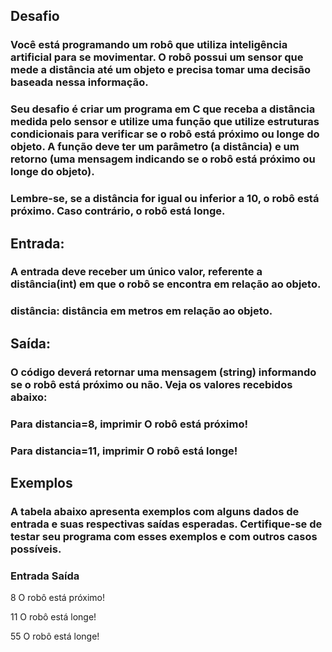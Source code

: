 ## Desafio

### Você está programando um robô que utiliza inteligência artificial para se movimentar. O robô possui um sensor que mede a distância até um objeto e precisa tomar uma decisão baseada nessa informação.

### Seu desafio é criar um programa em C que receba a distância medida pelo sensor e utilize uma função que utilize estruturas condicionais para verificar se o robô está próximo ou longe do objeto. A função deve ter um parâmetro (a distância) e um retorno (uma mensagem indicando se o robô está próximo ou longe do objeto).

### Lembre-se, se a distância for igual ou inferior a 10, o robô está próximo. Caso contrário, o robô está longe.

## Entrada:

### A entrada deve receber um único valor, referente a distância(int) em que o robô se encontra em relação ao objeto.

### distância: distância em metros em relação ao objeto.

## Saída:

### O  código deverá retornar uma mensagem (string) informando se o robô está próximo ou não. Veja os valores recebidos abaixo: 

### Para distancia=8, imprimir O robô está próximo!
### Para distancia=11, imprimir O robô está longe!

## Exemplos

### A tabela abaixo apresenta exemplos com alguns dados de entrada e suas respectivas saídas esperadas. Certifique-se de testar seu programa com esses exemplos e com outros casos possíveis.

### Entrada	Saída
8     O robô está próximo!

11    O robô está longe!

55    O robô está longe!